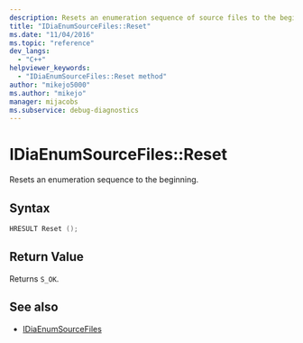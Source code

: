 ```yaml
---
description: Resets an enumeration sequence of source files to the beginning.
title: "IDiaEnumSourceFiles::Reset"
ms.date: "11/04/2016"
ms.topic: "reference"
dev_langs:
  - "C++"
helpviewer_keywords:
  - "IDiaEnumSourceFiles::Reset method"
author: "mikejo5000"
ms.author: "mikejo"
manager: mijacobs
ms.subservice: debug-diagnostics
---
```


# IDiaEnumSourceFiles::Reset

Resets an enumeration sequence to the beginning.

## Syntax

```c++
HRESULT Reset ();
```

## Return Value

Returns `S_OK`.

## See also

- [IDiaEnumSourceFiles](../../debugger/debug-interface-access/idiaenumsourcefiles.md)

